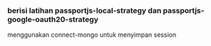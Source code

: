 ### berisi latihan passportjs-local-strategy dan passportjs-google-oauth20-strategy
menggunakan connect-mongo untuk menyimpan session
